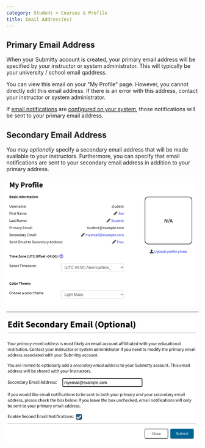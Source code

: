 ```yaml
---
category: Student > Courses & Profile
title: Email Address(es)
---
```


## Primary Email Address

When your Submitty account is created, your primary email address will
be specified by your instructor or system administrator.  This will
typically be your university / school email qaddress.

You can view this email on your "My Profile" page.  However, you cannot
directly edit this email address.  If there is an error with this
address, contact your instructor or system administrator.

If [email notifications](notifications) are
[configured on your system](/sysadmin/email_configuration), those
notifications will be sent to your primary email
address.


## Secondary Email Address

You may *optionally* specify a secondary email address that will be
made available to your instructors.  Furthermore, you can specify that
email notifications are sent to your secondary email address in
addition to your primary address.

![](/images/student/my_profile.png)

---

![](/images/student/secondary_email.png)